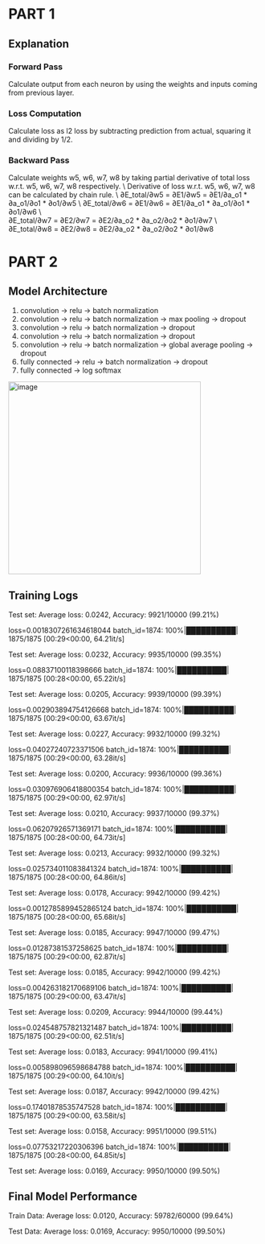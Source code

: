 # PART 1

## Explanation
### Forward Pass

Calculate output from each neuron by using the weights and inputs coming from previous layer.

### Loss Computation

Calculate loss as l2 loss by subtracting prediction from actual, squaring it and dividing by 1/2.

### Backward Pass 

Calculate weights w5, w6, w7, w8 by taking partial derivative of total loss w.r.t. w5, w6, w7, w8 respectively. \ 
Derivative of loss w.r.t. w5, w6, w7, w8 can be calculated by chain rule. \ 
∂E_total/∂w5 = ∂E1/∂w5 = ∂E1/∂a_o1 * ∂a_o1/∂o1 * ∂o1/∂w5 \ 
∂E_total/∂w6 = ∂E1/∂w6 = ∂E1/∂a_o1 * ∂a_o1/∂o1 * ∂o1/∂w6 \  
∂E_total/∂w7 = ∂E2/∂w7 = ∂E2/∂a_o2 * ∂a_o2/∂o2 * ∂o1/∂w7 \  
∂E_total/∂w8 = ∂E2/∂w8 = ∂E2/∂a_o2 * ∂a_o2/∂o2 * ∂o1/∂w8 





# PART 2

## Model Architecture
1. convolution -> relu -> batch normalization
2. convolution -> relu -> batch normalization -> max pooling -> dropout
3. convolution -> relu -> batch normalization -> dropout
4. convolution -> relu -> batch normalization -> dropout
5. convolution -> relu -> batch normalization -> global average pooling -> dropout
6. fully connected -> relu -> batch normalization -> dropout
7. fully connected -> log softmax

<img width="383" alt="image" src="https://user-images.githubusercontent.com/21367838/212446357-5eb200fe-4af3-43fc-981c-001e6876f215.png">


## Training Logs

Test set: Average loss: 0.0242, Accuracy: 9921/10000 (99.21%)

loss=0.0018307261634618044 batch_id=1874: 100%|██████████| 1875/1875 [00:29<00:00, 64.21it/s]

Test set: Average loss: 0.0232, Accuracy: 9935/10000 (99.35%)

loss=0.08837100118398666 batch_id=1874: 100%|██████████| 1875/1875 [00:28<00:00, 65.22it/s]

Test set: Average loss: 0.0205, Accuracy: 9939/10000 (99.39%)

loss=0.002903894754126668 batch_id=1874: 100%|██████████| 1875/1875 [00:29<00:00, 63.67it/s]

Test set: Average loss: 0.0227, Accuracy: 9932/10000 (99.32%)

loss=0.04027240723371506 batch_id=1874: 100%|██████████| 1875/1875 [00:29<00:00, 63.28it/s]

Test set: Average loss: 0.0200, Accuracy: 9936/10000 (99.36%)

loss=0.030976906418800354 batch_id=1874: 100%|██████████| 1875/1875 [00:29<00:00, 62.97it/s]

Test set: Average loss: 0.0210, Accuracy: 9937/10000 (99.37%)

loss=0.06207926571369171 batch_id=1874: 100%|██████████| 1875/1875 [00:28<00:00, 64.73it/s]

Test set: Average loss: 0.0213, Accuracy: 9932/10000 (99.32%)

loss=0.025734011083841324 batch_id=1874: 100%|██████████| 1875/1875 [00:28<00:00, 64.86it/s]

Test set: Average loss: 0.0178, Accuracy: 9942/10000 (99.42%)

loss=0.0012785899452865124 batch_id=1874: 100%|██████████| 1875/1875 [00:28<00:00, 65.68it/s]

Test set: Average loss: 0.0185, Accuracy: 9947/10000 (99.47%)

loss=0.01287381537258625 batch_id=1874: 100%|██████████| 1875/1875 [00:29<00:00, 62.87it/s]

Test set: Average loss: 0.0185, Accuracy: 9942/10000 (99.42%)

loss=0.004263182170689106 batch_id=1874: 100%|██████████| 1875/1875 [00:29<00:00, 63.47it/s]

Test set: Average loss: 0.0209, Accuracy: 9944/10000 (99.44%)

loss=0.024548757821321487 batch_id=1874: 100%|██████████| 1875/1875 [00:29<00:00, 62.51it/s]

Test set: Average loss: 0.0183, Accuracy: 9941/10000 (99.41%)

loss=0.005898096598684788 batch_id=1874: 100%|██████████| 1875/1875 [00:29<00:00, 64.10it/s]

Test set: Average loss: 0.0187, Accuracy: 9942/10000 (99.42%)

loss=0.17401878535747528 batch_id=1874: 100%|██████████| 1875/1875 [00:29<00:00, 63.58it/s]

Test set: Average loss: 0.0158, Accuracy: 9951/10000 (99.51%)

loss=0.07753217220306396 batch_id=1874: 100%|██████████| 1875/1875 [00:28<00:00, 64.85it/s]

Test set: Average loss: 0.0169, Accuracy: 9950/10000 (99.50%)


## Final Model Performance

Train Data: Average loss: 0.0120, Accuracy: 59782/60000 (99.64%)

Test Data: Average loss: 0.0169, Accuracy: 9950/10000 (99.50%)

